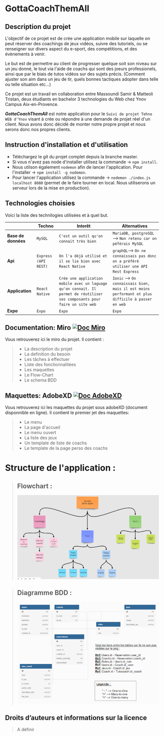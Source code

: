 # GottaCoachThemAll

## Description du projet 
L'objectif de ce projet est de crée une application mobile sur laquelle on peut réserver des coachings de jeux vidéos, suivre des tutoriels, ou se renseigner sur divers aspect du e-sport, des compétitions, et des évènements à venir.

Le but est de permettre au client de progresser quelque soit son niveau sur un jeu donné, le tout via l'aide de coachs qui sont des joeurs professionels, ainsi que par le biais de tutos vidéos sur des sujets précis. (Comment ajuster son aim dans un jeu de tir, quels bonnes tactiques adopter dans telle ou telle situation etc...)

Ce projet est un travail en collaboration entre Massoundi Samir & Matteoli Tristan, deux étudiants en bachelor 3 technologies du Web chez Ynov Campus Aix-en-Provence.

***GottaCoachThemAll*** est notre application pour le `Suivi de projet Tehno WEB d'Ynov` visant à crée ou répondre à une demande de projet réel d'un client. Nous avons donc décidé de monter notre propre projet et nous serons donc nos propres clients.

## Instruction d'installation et d'utilisation

 - Téléchargez le git du projet complet depuis la branche master.
 - Si vous n'avez pas node d'installer utilisez la commande -> `npm install`.
 - Nous utilson également `nodemon` afin de lancer l'application. Pour l'installer -> `npm install -g nodemon`.
 - Pour lancer l'application utilisez la commande -> `nodemon ./index.js localhost 8080` (permet de le faire tourner en local. Nous utiliserons un serveur lors de la mise en production).

## Technologies choisies

Voici la liste des technilogies utilisées et à quel but.

|                |Techno                         |Interêt                      |Alternatives                 |
|----------------|-------------------------------|-----------------------------|-----------------------------|
|**Base de données** |`MySQL`                        |`C'est un outil qu'on connait très bien`          |`MariaDB, postgreSQL` --> `Non retenu car on péférais MySQL`          |
|**Api**           |`Express (API REST)`            |`On l'a déjà utilisé et il se lie bien avec React Native`|`graphQL`--> `On ne connaissais pas donc on a préféré utiliser une API Rest Express`      |
|**Application**    |`React Native`|`Crée une application mobile avec un laguage qu'on connait. Il permet de réutiliser ses composants pour faire un site web`           | `Ionic` --> `On connaissais bien, mais il est moins performant et plus difficile à passer en web`   |
|**Expo** |`Expo`                        |`Expo`          |`Expo`         |

## Documentation: Miro [![Doc Miro](https://img.shields.io/static/v1?label=Documentation&message=Miro&color=yellow)](https://miro.com/app/board/o9J_lVUmVv4=/)

Vous retrouverez ici le miro du projet.
 Il contient : 
  >- La description du projet
  >- La definition du besoin
  >- Les tâches à effectuer
  >- Liste des fonctionnalitées
  >- Les maquettes
  >- Le Flow-Chart
  >- Le schema BDD


## Maquettes: AdobeXD [![Doc AdobeXD](https://img.shields.io/static/v1?label=Documentation&message=AdobeXD&color=red)](https://xd.adobe.com/view/a4bce071-752a-4a9e-9272-f13f8791b708-f1ef/)

Vous retrouverez ici les maquettes du projet sous adobeXD (document disponnible en ligne).
 Il contient le premier jet des maquettes: 
  >- Le menu
  >- La page d'accueil
  >- Le menu ouvert
  >- La liste des jeux
  >- Un template de liste de coachs
  >- Le template de la page perso des coachs



# Structure de l'application :
> ## Flowchart :
>![Screenshot](img/images_docs/flowchart.png)



> ## Diagramme BDD :
>![Screenshot](img/images_docs/diagramee_bdd.png)


## Droits d’auteurs et informations sur la licence

>A définir
